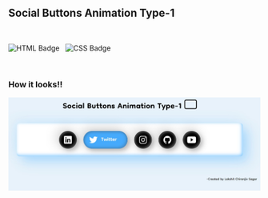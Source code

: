 ## Social Buttons Animation Type-1

<br />

![HTML Badge](https://img.shields.io/badge/HTML5-E34F26?style=for-the-badge&logo=html5&logoColor=white) &nbsp; 
![CSS Badge](https://img.shields.io/badge/CSS3-1572B6?style=for-the-badge&logo=css3&logoColor=white) &nbsp;

<br />


### How it looks!!

![screenshot](https://github.com/Lakshit-Chiranjiv/Web-Dev-Shorts/blob/main/Social%20Buttons%20Animation%20type1/assets/sitess.png.jpg)
